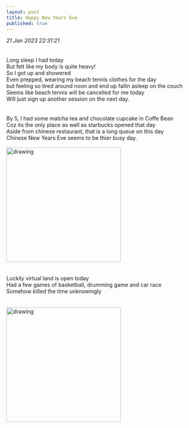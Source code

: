 ```yaml
---
layout: post
title: Happy New Years Eve
published: true
---
```

_21 Jan 2023 22:31:21_
<br>
<br>
<br>
Long sleep I had today
<br>
But felt like my body is quite heavy!
<br>
So I got up and showered
<br>
Even prepped, wearing my beach tennis clothes for the day
<br>
but feeling so tired around noon and end up fallin asleep on the couch
<br>
Seems like beach tennis will be cancelled for me today
<br>
Will just sign up another session on the next day.
<br>
<br>
<br>
By 5, I had some matcha tea and chocolate cupcake in Coffe Bean
<br>
Coz its the only place as well as starbucks opened that day
<br>
Aside from chinese restaurant, that is a long queue on this day
<br>
Chinese New Years Eve seems to be thier busy day.
<br>
<br>
<img src="https://drive.google.com/uc?export=view&id=1pCUlkq7mnd56Ji3c2B2zqqKdx1ua6lJ_" alt="drawing" width="300"/>
<br>
<br>
<br>
Luckily virtual land is open today
<br>
Had a few games of basketball, drumming game and car race
<br>
Somehow killed the time unknowingly
<br>
<br>
<br>
<img src="https://drive.google.com/uc?export=view&id=1N37WJarPF0EExCbxG51FRht1NwQEz7aT" alt="drawing" width="300"/>
